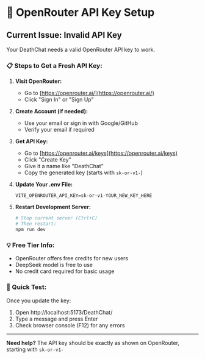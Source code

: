 # 🔑 OpenRouter API Key Setup

## Current Issue: Invalid API Key

Your DeathChat needs a valid OpenRouter API key to work. 

### 📋 Steps to Get a Fresh API Key:

1. **Visit OpenRouter:**
   - Go to [https://openrouter.ai/](https://openrouter.ai/)
   - Click "Sign In" or "Sign Up"

2. **Create Account (if needed):**
   - Use your email or sign in with Google/GitHub
   - Verify your email if required

3. **Get API Key:**
   - Go to [https://openrouter.ai/keys](https://openrouter.ai/keys)
   - Click "Create Key"
   - Give it a name like "DeathChat"
   - Copy the generated key (starts with `sk-or-v1-`)

4. **Update Your .env File:**
   ```env
   VITE_OPENROUTER_API_KEY=sk-or-v1-YOUR_NEW_KEY_HERE
   ```

5. **Restart Development Server:**
   ```bash
   # Stop current server (Ctrl+C)
   # Then restart:
   npm run dev
   ```

### 💡 Free Tier Info:
- OpenRouter offers free credits for new users
- DeepSeek model is free to use
- No credit card required for basic usage

### 🔧 Quick Test:
Once you update the key:
1. Open http://localhost:5173/DeathChat/
2. Type a message and press Enter
3. Check browser console (F12) for any errors

---

**Need help?** The API key should be exactly as shown on OpenRouter, starting with `sk-or-v1-`
